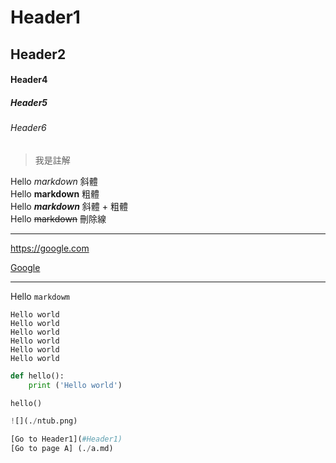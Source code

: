 # Header1
## Header2

#### Header4
##### Header5
###### Header6

> 我是註解

Hello *markdown* 斜體  
Hello **markdown** 粗體  
Hello ***markdown*** 斜體 + 粗體  
Hello ~~markdown~~ 刪除線  

---

<https://google.com>

[Google](https://google.com)

---

Hello `markdowm`

```
Hello world
Hello world
Hello world
Hello world
Hello world
Hello world
```


```python
def hello():
    print ('Hello world')

hello()

![](./ntub.png)

[Go to Header1](#Header1)
[Go to page A] (./a.md)